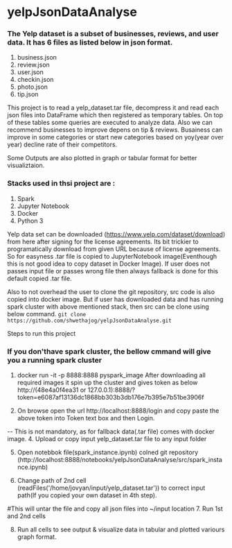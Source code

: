 # yelpJsonDataAnalyse

### The Yelp dataset is a subset of businesses, reviews, and user data. It has 6 files as listed below in json format.

1. business.json
2. review.json
3. user.json
4. checkin.json
5. photo.json
6. tip.json

This project is to read a yelp_dataset.tar file, decompress it and read each json files into DataFrame which then registered as temporary tables. On top of these tables some queries are executed to analyze data. Also we can recommend businesses to improve depens on tip & reviews. Busainess can improve in some categories or start new categories based on yoy(year over year) decline rate of their competitors.

Some Outputs are also plotted in graph or tabular format for better visualiztaion.

### Stacks used in thsi project are :
1. Spark
2. Jupyter Notebook
3. Docker
4. Python 3

Yelp data set can be downloaded (https://www.yelp.com/dataset/download) from here after signing for the license agreements.
Its bit trickier to programatically download from given URL because of license agreements. So for easyness .tar file is copied to JupyterNotebook image(Eventhough this is not good idea to copy dataset in Docker Image). If user does not passes input file or passes wrong file then always fallback is done for this default copied .tar file.

Also to not overhead the user to clone the git repository, src code is also copied into docker image. But if user has downloaded data and has running spark cluster with above mentioned stack, then src can be clone using below command.
``` git clone https://github.com/shwethajog/yelpJsonDataAnalyse.git ```

Steps to run this project
### If you don'thave spark cluster, the bellow cmmand will give you a running spark cluster 
1. docker run -it -p 8888:8888 pyspark_image
  After downloading all required images it spin up the cluster and gives token as below
  http://(48e4a0f4ea31 or 127.0.0.1):8888/?token=e6087af13136dc1868bb303b3db176e7b395e7b51be3906f

2. On browse open the url http://localhost:8888/login and copy paste the above token into Token text box and then Login.

-- This is not mandatory, as for fallback data(.tar file) comes with docker image.
4. Upload or copy input yelp_dataset.tar file to any input folder

5. Open notebbok file(spark_instance.ipynb) colned git repository (http://localhost:8888/notebooks/yelpJsonDataAnalyse/src/spark_instance.ipynb)

6. Change path of 2nd cell (readFiles('/home/jovyan/input/yelp_dataset.tar')) to correct input path(If you copied your own dataset in 4th step).

#This will untar the file and copy all json files into ~/input location
7. Run 1st and 2nd cells

8. Run all cells to see output & visualize data in tabular and plotted variours graph format.


